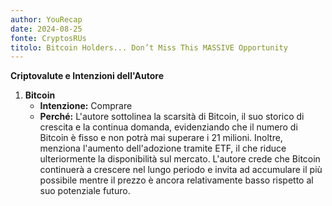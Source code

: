 ```yaml
---
author: YouRecap
date: 2024-08-25
fonte: CryptosRUs
titolo: Bitcoin Holders... Don’t Miss This MASSIVE Opportunity
---
```


**Criptovalute e Intenzioni dell'Autore**

1. **Bitcoin**
   - **Intenzione:** Comprare
   - **Perché:** L'autore sottolinea la scarsità di Bitcoin, il suo storico di crescita e la continua domanda, evidenziando che il numero di Bitcoin è fisso e non potrà mai superare i 21 milioni. Inoltre, menziona l'aumento dell'adozione tramite ETF, il che riduce ulteriormente la disponibilità sul mercato. L'autore crede che Bitcoin continuerà a crescere nel lungo periodo e invita ad accumulare il più possibile mentre il prezzo è ancora relativamente basso rispetto al suo potenziale futuro.
